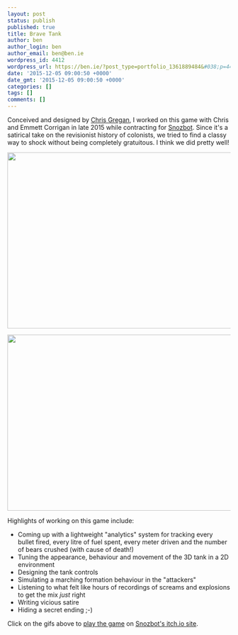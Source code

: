 ```yaml
---
layout: post
status: publish
published: true
title: Brave Tank
author: ben
author_login: ben
author_email: ben@ben.ie
wordpress_id: 4412
wordpress_url: https://ben.ie/?post_type=portfolio_1361889484&#038;p=4412
date: '2015-12-05 09:00:50 +0000'
date_gmt: '2015-12-05 09:00:50 +0000'
categories: []
tags: []
comments: []
---
```

<p>Conceived and designed by <a href="https://twitter.com/gofungus">Chris Gregan</a>, I worked on this game with Chris and Emmett Corrigan in late 2015 while contracting for <a href="https://snozbot.itch.io">Snozbot</a>. Since it's a satirical take on the revisionist history of colonists, we tried to find a classy way to shock without being completely gratuitous. I think we did pretty well!</p>
<p><a href="https://snozbot.itch.io/brave-tank"><img class="aligncenter size-full wp-image-4426" src="https://ben.ie/wp-content/uploads/2015/12/CrushingTime_640.gif" alt="" width="640" height="397" /></a></p>
<p><a href="https://snozbot.itch.io/brave-tank"><img class="aligncenter size-full wp-image-4427" src="https://ben.ie/wp-content/uploads/2015/12/BBQ_short_640.gif" alt="" width="640" height="397" /></a></p>
<p>Highlights of working on this game include:</p>
<ul>
<li>Coming up with a lightweight "analytics" system for tracking every bullet fired, every litre of fuel spent, every meter driven and the number of bears crushed (with cause of death!)</li>
<li>Tuning the appearance, behaviour and movement of the 3D tank in a 2D environment</li>
<li>Designing the tank controls</li>
<li>Simulating a marching formation behaviour in the "attackers"</li>
<li>Listening to what felt like hours of recordings of screams and explosions to get the mix <em>just</em> right</li>
<li>Writing vicious satire</li>
<li>Hiding a secret ending ;-)</li>
</ul>
<p>Click on the gifs above to <a href="https://snozbot.itch.io/brave-tank">play the game</a> on <a href="https://snozbot.itch.io">Snozbot's itch.io site</a>.</p>
